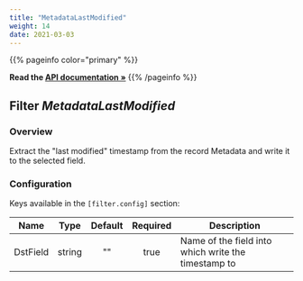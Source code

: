 ```yaml
---
title: "MetadataLastModified"
weight: 14
date: 2021-03-03
---
```

{{% pageinfo color="primary" %}}

**Read the [API documentation &raquo;](https://pkg.go.dev/github.com/AdRoll/baker/filter#MetadataLastModified)**
{{% /pageinfo %}}

## Filter *MetadataLastModified*

### Overview
Extract the "last modified" timestamp from the record Metadata and write it to the selected field.

### Configuration

Keys available in the `[filter.config]` section:

|Name|Type|Default|Required|Description|
|----|:--:|:-----:|:------:|-----------|
| DstField| string| ""| true| Name of the field into which write the timestamp to|

